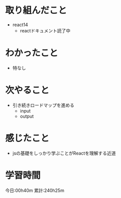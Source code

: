 # 取り組んだこと
  - react14
    - reactドキュメント読了中


# わかったこと
  - 特なし

# 次やること
  - 引き続きロードマップを進める
    - input
    - output

# 感じたこと
  - jsの基礎をしっかり学ぶことがReactを理解する近道

# 学習時間
今日:00h40m
累計:240h25m
